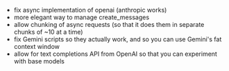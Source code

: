 - fix async implementation of openai (anthropic works)
- more elegant way to manage create_messages
- allow chunking of async requests (so that it does them in separate chunks of ~10 at a time)
- fix Gemini scripts so they actually work, and so you can use Gemini's fat context window
- allow for text completions API from OpenAI so that you can experiment with base models
